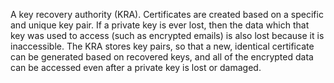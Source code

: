 A key recovery authority (KRA). Certificates are created based on a specific and unique key pair. If a private key is ever lost, then the data which that key was used to access (such as encrypted emails) is also lost because it is inaccessible. The KRA stores key pairs, so that a new, identical certificate can be generated based on recovered keys, and all of the encrypted data can be accessed even after a private key is lost or damaged.
